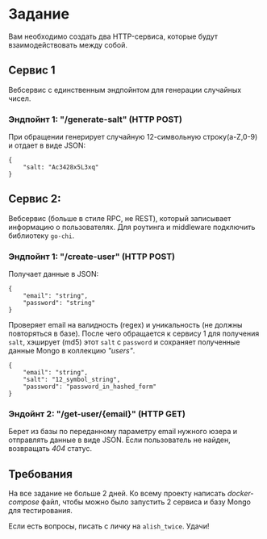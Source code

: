 # Задание
Вам необходимо создать два HTTP-сервиса, которые будут взаимодействовать между собой. 

## Сервис 1
Вебсервис с единственным эндпойнтом для генерации случайных чисел.

### Эндпойнт 1: "/generate-salt" (HTTP POST)
При обращении генерирует случайную 12-символьную строку(a-Z,0-9) и отдает в виде JSON: 
```
{
	"salt: "Ac3428x5L3xq"
}
```

## Сервис 2:
Вебсервис (больше в стиле RPC, не REST), который записывает информацию о пользователях.
Для роутинга и middleware подключить библиотеку `go-chi`.

### Эндпойнт 1: "/create-user" (HTTP POST)
Получает данные в JSON:
```
{
	"email": "string", 
	"password": "string"
}
```
Проверяет email на валидность (regex) и уникальность (не должны повторяться в базе). 
После чего обращается к сервису 1 для получения `salt`, хэширует (md5) этот `salt` с `password` и сохраняет полученные данные Mongo в коллекцию _"users"_.
```
{
	"email": "string", 
	"salt": "12_symbol_string",
	"password": "password_in_hashed_form"	
}
```

### Эндойнт 2: "/get-user/{email}" (HTTP GET)
Берет из базы по переданному параметру email нужного юзера и отправлять данные в виде JSON. Если пользователь не найден, возвращать *404* статус.

## Требования
На все задание не больше 2 дней.
Ко всему проекту написать *docker-compose* файл, чтобы можно было запустить 2 сервиса и базу Mongo для тестирования.

Если есть вопросы, писать с личку на `alish_twice`.
Удачи!
